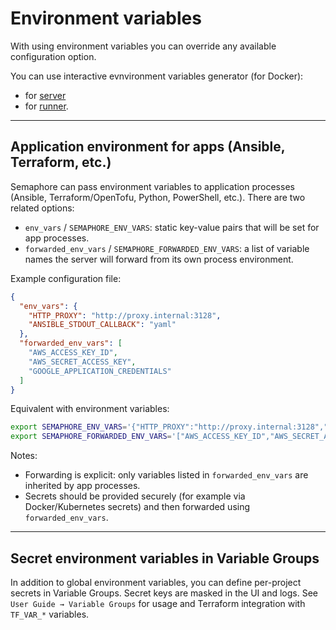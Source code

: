 # Environment variables

With using environment variables you can override any available configuration option.

You can use interactive evnvironment variables generator (for Docker):
* for [server](https://semaphoreui.com/install/docker/2_12/)
* for [runner](https://semaphoreui.com/install/docker/2_12/runner).

---

## Application environment for apps (Ansible, Terraform, etc.)

Semaphore can pass environment variables to application processes (Ansible, Terraform/OpenTofu, Python, PowerShell, etc.). There are two related options:

- `env_vars` / `SEMAPHORE_ENV_VARS`: static key-value pairs that will be set for app processes.
- `forwarded_env_vars` / `SEMAPHORE_FORWARDED_ENV_VARS`: a list of variable names the server will forward from its own process environment.

Example configuration file:

```json
{
  "env_vars": {
    "HTTP_PROXY": "http://proxy.internal:3128",
    "ANSIBLE_STDOUT_CALLBACK": "yaml"
  },
  "forwarded_env_vars": [
    "AWS_ACCESS_KEY_ID",
    "AWS_SECRET_ACCESS_KEY",
    "GOOGLE_APPLICATION_CREDENTIALS"
  ]
}
```

Equivalent with environment variables:

```bash
export SEMAPHORE_ENV_VARS='{"HTTP_PROXY":"http://proxy.internal:3128","ANSIBLE_STDOUT_CALLBACK":"yaml"}'
export SEMAPHORE_FORWARDED_ENV_VARS='["AWS_ACCESS_KEY_ID","AWS_SECRET_ACCESS_KEY","GOOGLE_APPLICATION_CREDENTIALS"]'
```

Notes:
- Forwarding is explicit: only variables listed in `forwarded_env_vars` are inherited by app processes.
- Secrets should be provided securely (for example via Docker/Kubernetes secrets) and then forwarded using `forwarded_env_vars`.

---

## Secret environment variables in Variable Groups

In addition to global environment variables, you can define per-project secrets in Variable Groups. Secret keys are masked in the UI and logs. See `User Guide → Variable Groups` for usage and Terraform integration with `TF_VAR_*` variables.
